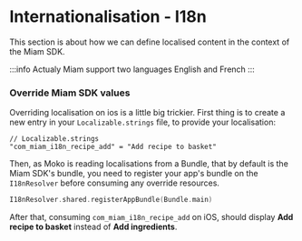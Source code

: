 # Internationalisation - I18n

This section is about how we can define localised content in the context of the Miam SDK.

:::info
Actualy Miam support two languages English and French
:::

### Override Miam SDK values

Overriding localisation on ios is a little big trickier. 
First thing is to create a new entry in your `Localizable.strings` file, to provide your localisation:

```text
// Localizable.strings
"com_miam_i18n_recipe_add" = "Add recipe to basket"
```

Then, as Moko is reading localisations from a Bundle, that by default is the Miam SDK's bundle, you need to register your app's bundle on the `I18nResolver` before consuming any override resources.

```swift
I18nResolver.shared.registerAppBundle(Bundle.main)
```

After that, consuming `com_miam_i18n_recipe_add` on iOS, should display **Add recipe to basket** instead of **Add ingredients**.   